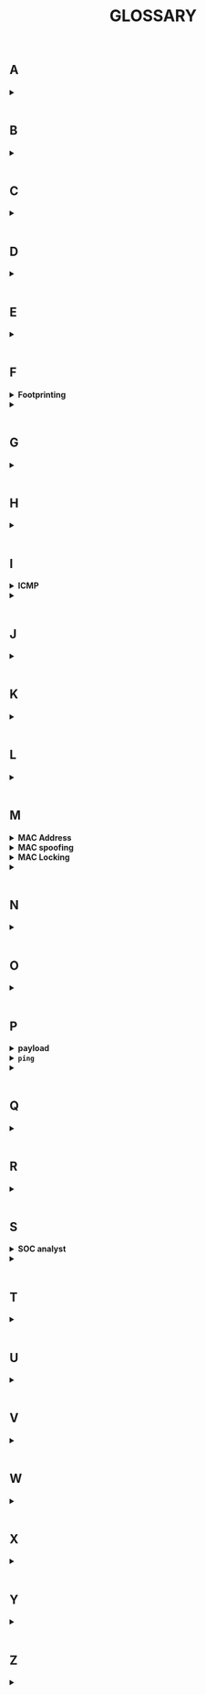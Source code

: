 <h1 align="center"><b>GLOSSARY</b></h1>

<br>

## A
<details>
<summary><b><a href=" "> </a></b></summary><br>


<br><p align="center">※※※※※※※※※※※※</p><br>
</details>



<br>

## B
<details>
<summary><b><a href=" "> </a></b></summary><br>


<br><p align="center">※※※※※※※※※※※※</p><br>
</details>



<br>

## C
<details>
<summary><b><a href=" "> </a></b></summary><br>


<br><p align="center">※※※※※※※※※※※※</p><br>
</details>



<br>

## D
<details>
<summary><b><a href=" "> </a></b></summary><br>


<br><p align="center">※※※※※※※※※※※※</p><br>
</details>



<br>

## E
<details>
<summary><b><a href=" "> </a></b></summary><br>


<br><p align="center">※※※※※※※※※※※※</p><br>
</details>



<br>

## F
<details>
<summary><b><a href=" "> </a>Footprinting</b></summary><br>

It's also called Information Gathering or reconnaissance: This involves gathering as much information as possible about the target system or network. This can include information about the network infrastructure, system configurations, and potential entry points for exploitation. Methods for footprinting include passive information gathering (e.g., searching online sources, social engineering) and active techniques (e.g., network scanning). ***Footprinting helps us in deciding the path we have to follow to execute a cyberattack.***

<br><p align="center">※※※※※※※※※※※※</p><br>

**Why is information gathering done?**

Imagine a scenario, where you went hunting in a forest.
How do we decide which weapon will we need and what preparations we have to do before actually searching for a hunt?
We look for footprints of animals that give us an idea which animal went from here and in which direction it went.
Based on these footprints, we decide our plan, if it is a tiger, we need to prepare in different ways, and if it's a deer, the plan will be different than that of the tiger.

Similarly, is the case of hacking, footprinting gives us an idea about the target.
We try to gather as much information about the target as possible.
Let us say, we want to hack a website, the footprinting will help us gather basic information about that website.
We will look for which technology that website uses. If it is a PHP Website, the plan will be different, while if it is an ASP website the approach will be different.
So, using footprint we can decide what tools will we need and what techniques can be used to hack the target.

If you do not perform footprinting, then we will end up firing bullets in the dark.

<br><p align="center">※※※※※※※※※※※※</p><br>
</details>

<details>
<summary><b><a href=" "> </a></b></summary><br>


<br><p align="center">※※※※※※※※※※※※</p><br>
</details>



<br>

## G
<details>
<summary><b><a href=" "> </a></b></summary><br>


<br><p align="center">※※※※※※※※※※※※</p><br>
</details>



<br>

## H
<details>
<summary><b><a href=" "> </a></b></summary><br>


<br><p align="center">※※※※※※※※※※※※</p><br>
</details>



<br>

## I
<details>
<summary><b><a href=" "> </a>ICMP</b></summary><br>

ICMP stands for ***Internet Control Message Protocol***. It is a network layer protocol that is used to send control messages and report errors between hosts and routers in an IP network. ICMP is an integral part of the Internet Protocol Suite (TCP/IP) and is used for various purposes, including:

1. **Error Reporting**: ICMP is used to report errors in packet delivery. For example, if a router receives an IP packet that it cannot forward, it will send an ICMP message back to the source indicating the nature of the problem.

2. **Diagnostic Tools**: ICMP is commonly used by diagnostic tools like `ping` and `traceroute`. `ping` uses ICMP echo requests and replies to test the reachability of a host and measure round-trip times, while `traceroute` uses ICMP time exceeded messages to map the route that packets take to reach a destination.

3. **Network Management**: ICMP messages are used by network administrators for various management tasks, such as discovering hosts on a network or checking the reachability of specific hosts.

ICMP messages are encapsulated within IP packets, and they do not carry any application data. Instead, they provide feedback about the network itself. ICMP messages are often used by network devices (such as routers) to communicate with each other and with hosts on the network to ensure efficient and error-free packet delivery.

<br><p align="center">※※※※※※※※※※※※</p><br>
</details>

<details>
<summary><b><a href=" "> </a></b></summary><br>


<br><p align="center">※※※※※※※※※※※※</p><br>
</details>



<br>

## J
<details>
<summary><b><a href=" "> </a></b></summary><br>


<br><p align="center">※※※※※※※※※※※※</p><br>
</details>



<br>

## K
<details>
<summary><b><a href=" "> </a></b></summary><br>


<br><p align="center">※※※※※※※※※※※※</p><br>
</details>



<br>

## L
<details>
<summary><b><a href=" "> </a></b></summary><br>


<br><p align="center">※※※※※※※※※※※※</p><br>
</details>



<br>

## M
<details>
<summary><b><a href=" "> </a>MAC Address</b></summary><br>

MAC Address stands for Media Access Control Address.
MAC Address ensures that the physical address of the computer is unique.

<br><p align="center">※※※※※※※※※※※※</p><br>
</details>

<details>
<summary><b><a href=" "> </a>MAC spoofing </b></summary><br>

**MAC Spoofing Overview:**

MAC spoofing is a technique used to change the Media Access Control (MAC) address of a network interface on a device. This allows a user to impersonate another device on a network and potentially carry out unauthorized actions.

<br><p align="center">※※※※※※※※※※※※</p><br>

**Importance in Network Hacking:**

MAC spoofing is significant in network hacking, particularly in attacks like Man-in-the-Middle, where an attacker intercepts communication between two parties.

<br><p align="center">※※※※※※※※※※※※</p><br>

**Steps to Change MAC Address:**

1. Disable the interface you want to change.
2. Change the MAC address.
3. Enable the interface.

***Remember:*** *Once we change the MAC address, it doesn't stay forever, once you restart the system, the original MAC automatically replaces the spoofed one*

<br><p align="center">※※※※※※※※※※※※</p><br>

**Command Line Instructions:**

To change the MAC address using the command line:

1) Disable the interface: `ifconfig etho down`<br>Here eth0 is the name of the interface we want to change the MAC for.<br>`down` is a parameter to the ifconfig command, indicating that the eth0 interface should be brought down or deactivated. When an interface is brought down, it effectively disables networking through that interface, meaning it will not be able to send or receive data until it is brought back up.
2) Change the MAC: `ifconfig etho hw ether 00:11:22:33:44:55`<br> Here 'hw' stands for hardware interface and '00:11:22:33:44:55' is the fake MAC that we have given to change the MAC. The Mac address will be changed to this given random address.
3) Enable the interface: `ifconfig etho up`
4) Now simply run the command `ifconfig` and check! The MAC address will be changed...

<br><p align="center">※※※※※※※※※※※※</p><br>

**Windows MAC Address Change:**

Technitium is a freeware utility to spoof the MAC address instantly. To change the MAC address on Windows using Technitium MAC Address Changer:

1. **Download and Install Technitium MAC Address Changer**:
   - If you haven't already, download and install Technitium MAC Address Changer from their official website (https://technitium.com/tmac/).

2. **Launch Technitium MAC Address Changer**:
   - Open the Technitium MAC Address Changer application on your Windows computer.

3. **Select Network Adapter**:
   - From the drop-down list of network adapters, select the adapter for which you want to change the MAC address.

4. **Change MAC Address**:
   - Click on the "Change" button to randomly generate a new MAC address or manually enter the MAC address you want to use. Note that the MAC address should be in the format xx-xx-xx-xx-xx-xx (where x is a hexadecimal digit).

5. **Apply Changes**:
   - Click on the "Change Now!" button to apply the new MAC address to the selected network adapter.

6. **Verify the Change**:
   - To verify that the MAC address has been changed, you can use the `ipconfig /all` command in Command Prompt or PowerShell and look for the "Physical Address" under the network adapter you modified. It should now display the new MAC address.

7. **Revert to Original MAC Address**:
   - If you want to revert to the original MAC address, simply select the network adapter again in Technitium MAC Address Changer, click on the "Restore Original" button, and then click "Change Now!" to apply the change.

8. **Verify the Reversion**:
   - Again, use the `ipconfig /all` command to verify that the MAC address has been reverted to its original value.

<br><p align="center">※※※※※※※※※※※※</p><br>

**Preventing MAC Spoofing:**

- MAC Locking: Lock a MAC address to a specific physical port on the switch to prevent its use on other ports.
- ARP Tables: Use static ARP tables in combination with routing tables to prevent spoofing.


<br><p align="center">※※※※※※※※※※※※</p><br>

**Real Life Facts**
- MAC Address is not an attack that will give you access to systems, but it will play a very important role in network hacking.
- MAC Spoofing is one of the important steps in Wifi Hacking.
- Heard of something called MITM (Man In The Middle) Attacks? MAC Spoofing plays a very important role there as well.
- You can change your MAC to the MAC of another system and pretend to be someone else. Thus you can sit in the middle of the network and intercept it.

<br><p align="center">※※※※※※※※※※※※</p><br>
</details>

<details>
<summary><b><a href=" "> </a>MAC Locking</b></summary><br>

Performing MAC locking involves configuring your network switch to bind a specific MAC address to a physical port, effectively preventing that MAC address from being used on any other port on the switch. Here's a general overview of how you might perform MAC locking on a managed switch:

1. **Access Switch Configuration:**
   - Connect to your network switch using a console cable or through a web-based management interface provided by the switch. You might need administrative credentials to access the switch configuration.

2. **Enter Configuration Mode:**
   - Once you have access to the switch, enter the configuration mode. This can vary depending on the switch model and its management interface. For example, on a Cisco switch, you might enter configuration mode by typing `configure terminal` in the command-line interface (CLI).

3. **Identify the Port and MAC Address:**
   - Identify the port on which you want to lock the MAC address and the MAC address you want to bind to that port. You might need to know the MAC address of the device you want to lock or have it connected to the port during this process.

4. **Configure MAC Locking:**
   - Use the appropriate command to configure MAC locking for the specific port. The command syntax can vary based on the switch's operating system and model. Here's a general example:
     ```
     interface <interface>
     switchport port-security
     switchport port-security mac-address <mac-address>
     switchport port-security violation restrict
     ```
     Replace `<interface>` with the actual interface identifier (e.g., `Ethernet0/1`), and `<mac-address>` with the MAC address you want to lock.

5. **Save Configuration:**
   - Once you have configured MAC locking for the port, save the configuration to make it persistent across reboots. The command to save the configuration varies by switch, but it might be something like `write memory` or `copy running-config startup-config`.

6. **Verify Configuration:**
   - Verify that the MAC locking configuration is applied correctly by checking the switch's configuration and the status of the port. You can use commands like `show running-config` or `show interfaces <interface>` to verify the settings.

7. **Testing:**
   - Test the MAC locking by attempting to connect a different device with a different MAC address to the locked port. The switch should prevent the new device from accessing the network through that port.

Keep in mind that the exact commands and procedures can vary depending on the switch manufacturer, model, and software version. It's important to consult the documentation specific to your switch for detailed instructions tailored to your environment.

<br><p align="center">※※※※※※※※※※※※</p><br>
</details>

<details>
<summary><b><a href=" "> </a></b></summary><br>


<br><p align="center">※※※※※※※※※※※※</p><br>
</details>




<br>

## N
<details>
<summary><b><a href=" "> </a></b></summary><br>


<br><p align="center">※※※※※※※※※※※※</p><br>
</details>



<br>

## O
<details>
<summary><b><a href=" "> </a></b></summary><br>


<br><p align="center">※※※※※※※※※※※※</p><br>
</details>



<br>

## P
<details>
<summary><b><a href=" "> </a>payload</b></summary><br>

A **payload** is a specific piece of code or software that is delivered to a target system as part of an exploit. The payload is designed to execute a certain action on the compromised system once the vulnerability is exploited.
<br><p align="center">※※※※※※※※※※※※</p><br>
</details>

<details>
<summary><b><a href=" "> </a><code>ping</code></b></summary><br>

The `ping` command is used to test the reachability of a host on an IP network. Here's how you can use it:

Basic usage:
```
ping [options] <hostname or IP address>
```

Replace `<hostname or IP address>` with the hostname or IP address of the target you want to ping.

Example:
```
ping google.com
```
This command will send ICMP echo requests to `google.com` and show you the round-trip time for each packet and whether the packets were received successfully.

Common options:
- `-c count`: Specifies the number of ICMP echo requests to send before stopping.
- `-i interval`: Specifies the interval between sending each ICMP echo request.
- `-w deadline`: Specifies a timeout, after which `ping` will stop sending ICMP echo requests.
- `-s packetsize`: Specifies the size of the ICMP echo request packets.

Example with options:
```
ping -c 5 -i 1 google.com
```
This command will send 5 ICMP echo requests to `google.com` with an interval of 1 second between each request.

Using `ping` with IP ranges:
If you want to ping a range of IP addresses, you can use a loop in a script, similar to the one in your original question.

For example, to ping a range of IP addresses from `192.168.1.1` to `192.168.1.254`, you could use a script like this:
```bash
#!/bin/bash

for ip in {1..254}; do
    ping -c 1 192.168.1.$ip | grep "64 bytes" &
done
```
Save this script to a file (e.g., `ping_range.sh`), make it executable with `chmod +x ping_range.sh`, and then run it with `./ping_range.sh`. This script will send a single ICMP echo request to each IP address in the range and print the results for each address that responds.

Remember that using `ping` to scan a large range of IP addresses can generate a lot of network traffic and may be considered intrusive or abusive by network administrators. Always make sure you have permission to perform such scans on a network.

<br><p align="center">※※※※※※※※※※※※</p><br>

The output of the `ping` command provides information about the status of the network connection between your computer and the target host (specified by its IP address or hostname).

Here's an example of a typical `ping` output:
```
PING google.com (216.58.200.110) 56(84) bytes of data.
64 bytes from 216.58.200.110: icmp_seq=1 ttl=55 time=13.2 ms
64 bytes from 216.58.200.110: icmp_seq=2 ttl=55 time=12.8 ms
64 bytes from 216.58.200.110: icmp_seq=3 ttl=55 time=12.8 ms
64 bytes from 216.58.200.110: icmp_seq=4 ttl=55 time=12.7 ms

--- google.com ping statistics ---
4 packets transmitted, 4 received, 0% packet loss, time 3001ms
rtt min/avg/max/mdev = 12.727/12.936/13.236/0.205 ms
```

In this example:
- The first line shows the target host (google.com) and its IP address (216.58.200.110).
- The following lines show the individual ping responses, each indicating the size of the response, the sequence number of the ICMP echo request, the TTL value, and the round-trip time.
- The summary at the end shows that 4 packets were transmitted and received without any loss. It also provides the minimum, average, maximum, and standard deviation of the round-trip times for the received packets.

<br><p align="center">※※※※※※※※※※※※</p><br>
</details>

<details>
<summary><b><a href=" "> </a></b></summary><br>


<br><p align="center">※※※※※※※※※※※※</p><br>
</details>



<br>

## Q
<details>
<summary><b><a href=" "> </a></b></summary><br>


<br><p align="center">※※※※※※※※※※※※</p><br>
</details>



<br>

## R
<details>
<summary><b><a href=" "> </a></b></summary><br>


<br><p align="center">※※※※※※※※※※※※</p><br>
</details>



<br>

## S
<details>
<summary><b><a href=" "> </a>SOC analyst</b></summary><br>

A Security Operations Center (SOC) analyst is a cybersecurity professional responsible for monitoring and analyzing an organization's security posture. Their primary role is to detect, analyze, and respond to security incidents and threats within an organization's IT infrastructure.
<br><p align="center">※※※※※※※※※※※※</p><br>
</details>

<details>
<summary><b><a href=" "> </a></b></summary><br>


<br><p align="center">※※※※※※※※※※※※</p><br>
</details>



<br>

## T
<details>
<summary><b><a href=" "> </a></b></summary><br>


<br><p align="center">※※※※※※※※※※※※</p><br>
</details>



<br>

## U
<details>
<summary><b><a href=" "> </a></b></summary><br>


<br><p align="center">※※※※※※※※※※※※</p><br>
</details>



<br>

## V
<details>
<summary><b><a href=" "> </a></b></summary><br>


<br><p align="center">※※※※※※※※※※※※</p><br>
</details>



<br>

## W
<details>
<summary><b><a href=" "> </a></b></summary><br>


<br><p align="center">※※※※※※※※※※※※</p><br>
</details>



<br>

## X
<details>
<summary><b><a href=" "> </a></b></summary><br>


<br><p align="center">※※※※※※※※※※※※</p><br>
</details>



<br>

## Y
<details>
<summary><b><a href=" "> </a></b></summary><br>


<br><p align="center">※※※※※※※※※※※※</p><br>
</details>



<br>

## Z
<details>
<summary><b><a href=" "> </a></b></summary><br>


<br><p align="center">※※※※※※※※※※※※</p><br>
</details>

